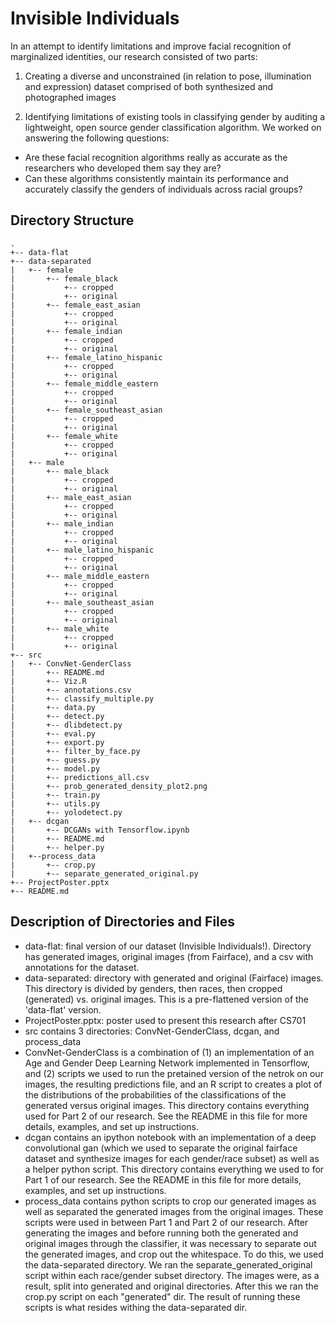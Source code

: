 # Invisible Individuals
In an attempt to identify limitations and improve facial recognition of marginalized identities, our research consisted of two parts:
1. Creating a diverse and unconstrained (in relation to pose, illumination and expression) dataset comprised of both synthesized and photographed images

2. Identifying limitations of existing tools in classifying gender by auditing a lightweight, open source gender classification algorithm. We worked on answering the following questions:
- Are these facial recognition algorithms really as accurate as the researchers who developed them say they are?
- Can these algorithms consistently maintain its performance and accurately classify the genders of individuals across racial groups?

## Directory Structure
```
.
+-- data-flat
+-- data-separated
|   +-- female
|       +-- female_black
|           +-- cropped
|           +-- original
|       +-- female_east_asian
|           +-- cropped
|           +-- original
|       +-- female_indian
|           +-- cropped
|           +-- original
|       +-- female_latino_hispanic
|           +-- cropped
|           +-- original
|       +-- female_middle_eastern
|           +-- cropped
|           +-- original
|       +-- female_southeast_asian
|           +-- cropped
|           +-- original
|       +-- female_white
|           +-- cropped
|           +-- original
|   +-- male
|       +-- male_black
|           +-- cropped
|           +-- original
|       +-- male_east_asian
|           +-- cropped
|           +-- original
|       +-- male_indian
|           +-- cropped
|           +-- original
|       +-- male_latino_hispanic
|           +-- cropped
|           +-- original
|       +-- male_middle_eastern
|           +-- cropped
|           +-- original
|       +-- male_southeast_asian
|           +-- cropped
|           +-- original
|       +-- male_white
|           +-- cropped
|           +-- original
+-- src
|   +-- ConvNet-GenderClass
|       +-- README.md
|       +-- Viz.R
|       +-- annotations.csv
|       +-- classify_multiple.py
|       +-- data.py
|       +-- detect.py
|       +-- dlibdetect.py
|       +-- eval.py
|       +-- export.py
|       +-- filter_by_face.py
|       +-- guess.py
|       +-- model.py
|       +-- predictions_all.csv
|       +-- prob_generated_density_plot2.png
|       +-- train.py
|       +-- utils.py
|       +-- yolodetect.py
|   +-- dcgan
|       +-- DCGANs with Tensorflow.ipynb
|       +-- README.md
|       +-- helper.py
|   +--process_data
|       +-- crop.py
|       +-- separate_generated_original.py
+-- ProjectPoster.pptx
+-- README.md
```

## Description of Directories and Files
- data-flat: final version of our dataset (Invisible Individuals!). Directory has generated images, original images (from Fairface), and a csv with annotations for the dataset.
- data-separated: directory with generated and original (Fairface) images. This directory is divided by genders, then races, then cropped (generated) vs. original images. This is a pre-flattened version of the 'data-flat' version. 
- ProjectPoster.pptx: poster used to present this research after CS701
- src contains 3 directories: ConvNet-GenderClass, dcgan, and process_data
- ConvNet-GenderClass is a combination of (1) an implementation of an Age and Gender Deep Learning Network implemented in Tensorflow, and (2) scripts we used to run the pretained version of the netrok on our images, the resulting predictions file, and an R script to creates a plot of the distributions of the probabilities of the classifications of the generated versus original images. This directory contains everything used for Part 2 of our research. See the README in this file for more details, examples, and set up instructions.
- dcgan contains an ipython notebook with an implementation of a deep convolutional gan (which we used to separate the original fairface dataset and synthesize images for each gender/race subset) as well as a helper python script. This directory contains everything we used to for Part 1 of our research. See the README in this file for more details, examples, and set up instructions.
- process_data contains python scripts to crop our generated images as well as separated the generated images from the original images. These scripts were used in between Part 1 and Part 2 of our research. After generating the images and before running both the generated and original images through the classifier, it was necessary to separate out the generated images, and crop out the whitespace. To do this, we used the data-separated directory. We ran the separate_generated_original script within each race/gender subset directory. The images were, as a result, split into generated and original directories. After this we ran the crop.py script on each "generated" dir. The result of running these scripts is what resides withing the data-separated dir. 

